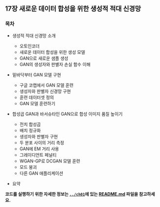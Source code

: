 
##  17장 새로운 데이터 합성을 위한 생성적 적대 신경망


### 목차

- 생성적 적대 신경망 소개
  - 오토인코더
  - 새로운 데이터 합성을 위한 생성 모델
  - GAN으로 새로운 샘플 생성
  - GAN의 생성자와 판별자 손실 함수 이해

- 밑바닥부터 GAN 모델 구현
  - 구글 코랩에서 GAN 모델 훈련
  - 생성자와 판별자 신경망 구현
  - 훈련 데이터셋 정의
  - GAN 모델 훈련하기
  
- 합성곱 GAN과 바서슈타인 GAN으로 합성 이미지 품질 높이기
  - 전치 합성곱
  - 배치 정규화
  - 생성자와 판별자 구현
  - 두 분포 사이의 거리 측정
  - GAN에 EM 거리 사용
  - 그레이디언트 페널티
  - WGAN-GP로 DCGAN 모델 훈련
  - 모드 붕괴
  - 다른 GAN 애플리케이션

- 요약
  

**코드를 실행하기 위한 자세한 정보는 [`../ch01`](../ch01)에 있는 [README.md](../ch01/README.md) 파일을 참고하세요.**
